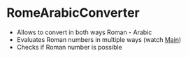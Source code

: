 # RomeArabicConverter
- Allows to convert in both ways Roman - Arabic
- Evaluates Roman numbers in multiple ways (watch [Main]([url](https://github.com/noVibe/RomeNumberService/blob/main/src/Main.java)https://github.com/noVibe/RomeNumberService/blob/main/src/Main.java))
- Checks if Roman number is possible
